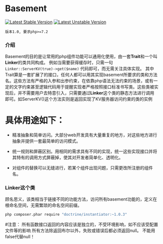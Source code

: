 # Basement
[![Latest Stable Version](https://poser.pugx.org/basement/basement/v/stable)](https://packagist.org/packages/basement/basement)
[![Latest Unstable Version](https://poser.pugx.org/basement/basement/v/unstable)](https://packagist.org/packages/basement/basement)

	版本1.0, 要求php>=7.2

### 介绍


Basement的目的是让常用的php组件功能可以通用化使用，由一套**Trait**和一个叫**Linker**的类共同构成。
例如当需要获得缓存时，只需一句 `Linker::ServerKV(true)->get($name)` 代码即可，而无需关注具体实现。
其中Trait算是一套扩展了的接口，任何人都可以用其实现basement所要求的类和方法名。这些方法有严格的入参和出参约束，在依靠php语法无法约束的场景，或有一定的文字约束甚至逻辑代码用于提醒实现者严格按照接口标准书写类。这些类被实现后，并不需要用户去特意引入，只需要通过**Linker**这个类的静态方法进行调用即可。如ServerKV()这个方法实则是返回实现了KV服务器访问约束的类的实例


# 具体用途如下：


* 精准抽象和简单访问。大部分web开发具有大量重复的地方，对这些地方进行抽象并提供一套最简单的访问模式。

* 统一规则和屏蔽区别。用相同的需求具有不同的实现，统一这些实现接口并将其特有的调用方式屏蔽掉，使其对开发者简单化、透明化。

* 对组件的替换可以无缝进行，若某个组件出现问题，只需更改所注册的组件名。

### Linker这个类

顾名思义，该类相当于链接不同的功能方法，访问所有basement功能的，定义在根命名空间，无需繁琐的命名空间前缀。

```sh
php composer.phar require "doctrine/instantiator:~1.0.3"
```

#注意：
所有函数接口返回的内容应该是独立的，不受环境影响，如不应该受配置文件等的影响
所有方法除返回布尔以外，失败或错误后都必须返回null。
不能用false代替null！